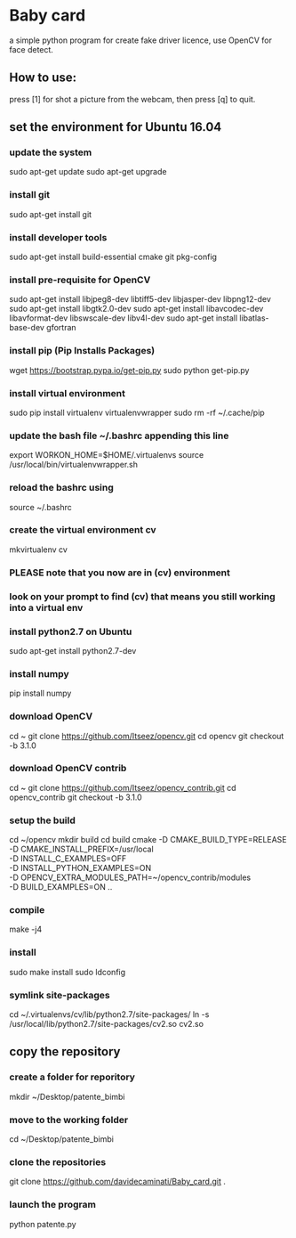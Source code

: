 # Baby card 

 a simple python program for create fake driver licence,
 use OpenCV for face detect.

## How to use:
press [1] for shot a picture from the webcam, then press [q] to quit.


## set the environment for Ubuntu 16.04 

### update the system
sudo apt-get update
sudo apt-get upgrade

### install git
sudo apt-get install git

### install developer tools
sudo apt-get install build-essential cmake git pkg-config

### install pre-requisite for OpenCV
sudo apt-get install libjpeg8-dev libtiff5-dev libjasper-dev libpng12-dev
sudo apt-get install libgtk2.0-dev
sudo apt-get install libavcodec-dev libavformat-dev libswscale-dev libv4l-dev
sudo apt-get install libatlas-base-dev gfortran

### install pip (Pip Installs Packages)
wget https://bootstrap.pypa.io/get-pip.py
sudo python get-pip.py

### install virtual environment
sudo pip install virtualenv virtualenvwrapper
sudo rm -rf ~/.cache/pip

### update the bash file ~/.bashrc appending this line
export WORKON_HOME=$HOME/.virtualenvs
source /usr/local/bin/virtualenvwrapper.sh

### reload the bashrc using 
source ~/.bashrc

### create the virtual environment cv
mkvirtualenv cv

### PLEASE note that you now are in (cv) environment
### look on your prompt to find (cv) that means you still working into a virtual env

### install python2.7 on Ubuntu
sudo apt-get install python2.7-dev

### install numpy
pip install numpy

### download OpenCV
cd ~
git clone https://github.com/Itseez/opencv.git
cd opencv
git checkout -b 3.1.0

### download OpenCV contrib
cd ~
git clone https://github.com/Itseez/opencv_contrib.git
cd opencv_contrib
git checkout -b 3.1.0

### setup the build
cd ~/opencv
mkdir build
cd build
cmake -D CMAKE_BUILD_TYPE=RELEASE \
	-D CMAKE_INSTALL_PREFIX=/usr/local \
	-D INSTALL_C_EXAMPLES=OFF \
	-D INSTALL_PYTHON_EXAMPLES=ON \
	-D OPENCV_EXTRA_MODULES_PATH=~/opencv_contrib/modules \
	-D BUILD_EXAMPLES=ON ..
	
### compile
make -j4

### install
sudo make install
sudo ldconfig

### symlink site-packages
cd ~/.virtualenvs/cv/lib/python2.7/site-packages/
ln -s /usr/local/lib/python2.7/site-packages/cv2.so cv2.so


## copy the repository

### create a folder for reporitory
mkdir ~/Desktop/patente_bimbi

### move to the working folder
cd ~/Desktop/patente_bimbi

### clone the repositories
git clone https://github.com/davidecaminati/Baby_card.git .

### launch the program
python patente.py


